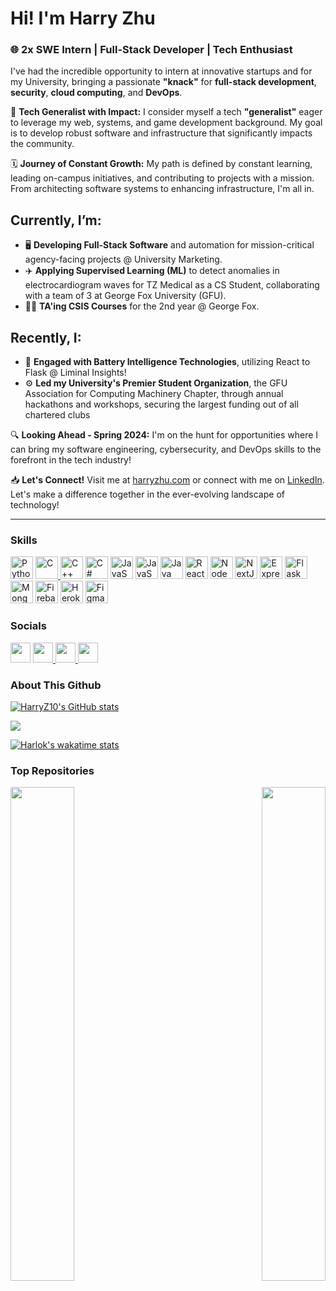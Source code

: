 # Hi! I'm Harry Zhu

### 🌐 2x SWE Intern | Full-Stack Developer | Tech Enthusiast

I've had the incredible opportunity to intern at innovative startups and for my University, bringing a passionate **"knack"** for **full-stack development**, **security**, **cloud computing**, and **DevOps**.

🌟 **Tech Generalist with Impact:** I consider myself a tech **"generalist"** eager to leverage my web, systems, and game development background. My goal is to develop robust software and infrastructure that significantly impacts the community.

🗓️ **Journey of Constant Growth:** My path is defined by constant learning, leading on-campus initiatives, and contributing to projects with a mission. From architecting software systems to enhancing infrastructure, I'm all in.

## Currently, I’m:

- 🖥️ **Developing Full-Stack Software** and automation for mission-critical agency-facing projects @ University Marketing.
- ✈️ **Applying Supervised Learning (ML)** to detect anomalies in electrocardiogram waves for TZ Medical as a CS Student, collaborating with a team of 3 at George Fox University (GFU).
- 👨‍💻 **TA'ing CSIS Courses** for the 2nd year @ George Fox.

## Recently, I:

- 💸 **Engaged with Battery Intelligence Technologies**, utilizing React to Flask @ Liminal Insights!
- ⚙️ **Led my University's Premier Student Organization**, the GFU Association for Computing Machinery Chapter, through annual hackathons and workshops, securing the largest funding out of all chartered clubs

🔍 **Looking Ahead - Spring 2024:** I'm on the hunt for opportunities where I can bring my software engineering, cybersecurity, and DevOps skills to the forefront in the tech industry!

📥 **Let's Connect!** Visit me at [harryzhu.com](http://harryzhu.com) or connect with me on [LinkedIn](https://www.linkedin.com/in/harryjzhu).
Let's make a difference together in the ever-evolving landscape of technology!

---

### Skills

<p align="left">
<a href="https://www.python.org/" target="_blank" rel="noreferrer"><img src="https://raw.githubusercontent.com/danielcranney/readme-generator/main/public/icons/skills/python-colored.svg" width="36" height="36" alt="Python" /></a>
<a href="https://docs.microsoft.com/en-us/cpp/?view=msvc-170" target="_blank" rel="noreferrer"><img src="https://raw.githubusercontent.com/danielcranney/readme-generator/main/public/icons/skills/c-colored.svg" width="36" height="36" alt="C" />
<a href="https://docs.microsoft.com/en-us/cpp/?view=msvc-170" target="_blank" rel="noreferrer"><img src="https://raw.githubusercontent.com/danielcranney/readme-generator/main/public/icons/skills/cplusplus-colored.svg" width="36" height="36" alt="C++" /></a>
<a href="https://docs.microsoft.com/en-us/dotnet/csharp/" target="_blank" rel="noreferrer"><img src="https://raw.githubusercontent.com/danielcranney/readme-generator/main/public/icons/skills/csharp-colored.svg" width="36" height="36" alt="C#" /></a>
<a href="https://developer.mozilla.org/en-US/docs/Web/JavaScript" target="_blank" rel="noreferrer"><img src="https://raw.githubusercontent.com/danielcranney/readme-generator/main/public/icons/skills/javascript-colored.svg" width="36" height="36" alt="JavaScript" /></a>
<a href="https://www.typescriptlang.org/" target="_blank" rel="noreferrer"><img src="https://raw.githubusercontent.com/danielcranney/readme-generator/main/public/icons/skills/typescript-colored.svg" width="36" height="36" alt="JavaScript" /></a>
<a href="https://www.oracle.com/java/" target="_blank" rel="noreferrer"><img src="https://raw.githubusercontent.com/danielcranney/readme-generator/main/public/icons/skills/java-colored.svg" width="36" height="36" alt="Java" /></a>
<a href="https://reactjs.org/" target="_blank" rel="noreferrer"><img src="https://raw.githubusercontent.com/danielcranney/readme-generator/main/public/icons/skills/react-colored.svg" width="36" height="36" alt="React" /></a>
<a href="https://nodejs.org/en/" target="_blank" rel="noreferrer"><img src="https://raw.githubusercontent.com/danielcranney/readme-generator/main/public/icons/skills/nodejs-colored.svg" width="36" height="36" alt="NodeJS" /></a>
<a href="https://nextjs.org/docs" target="_blank" rel="noreferrer"><img src="https://raw.githubusercontent.com/danielcranney/readme-generator/main/public/icons/skills/nextjs-colored.svg" width="36" height="36" alt="NextJs" /></a>
<a href="https://expressjs.com/" target="_blank" rel="noreferrer"><img src="https://raw.githubusercontent.com/danielcranney/readme-generator/main/public/icons/skills/express-colored.svg" width="36" height="36" alt="Express" /></a>
<a href="https://flask.palletsprojects.com/en/2.0.x/" target="_blank" rel="noreferrer"><img src="https://raw.githubusercontent.com/danielcranney/readme-generator/main/public/icons/skills/flask-colored.svg" width="36" height="36" alt="Flask" /></a>
<a href="https://www.mongodb.com/" target="_blank" rel="noreferrer"><img src="https://raw.githubusercontent.com/danielcranney/readme-generator/main/public/icons/skills/mongodb-colored.svg" width="36" height="36" alt="MongoDB" /></a>
<a href="https://firebase.google.com/" target="_blank" rel="noreferrer"><img src="https://raw.githubusercontent.com/danielcranney/readme-generator/main/public/icons/skills/firebase-colored.svg" width="36" height="36" alt="Firebase" /></a>
<a href="https://www.heroku.com/" target="_blank" rel="noreferrer"><img src="https://raw.githubusercontent.com/danielcranney/readme-generator/main/public/icons/skills/heroku-colored.svg" width="36" height="36" alt="Heroku" /></a>
<a href="https://www.figma.com/" target="_blank" rel="noreferrer"><img src="https://raw.githubusercontent.com/danielcranney/readme-generator/main/public/icons/skills/figma-colored.svg" width="36" height="36" alt="Figma" /></a>
</p>
  
### Socials
<p align="left">
  <a href="https://www.facebook.com/harry.zhu.20" target="_blank" rel="noreferrer">
  <img src="https://raw.githubusercontent.com/danielcranney/readme-generator/main/public/icons/socials/facebook.svg" width="32" height="32" /></a> <a href="https://www.github.com/HarryZ10" target="_blank" rel="noreferrer">
  <img src="https://raw.githubusercontent.com/danielcranney/readme-generator/main/public/icons/socials/github.svg" width="32" height="32" />
</a>
  <a href="http://iam.harryjzhu.com" target="_blank" rel="noreferrer">
    <img src="https://raw.githubusercontent.com/simple-icons/simple-icons/4.14.0/icons/notion.svg" width="32" height="32" />
  </a>
  <a href="https://www.linkedin.com/in/harryjzhu" target="_blank" rel="noreferrer"><img src="https://raw.githubusercontent.com/danielcranney/readme-generator/main/public/icons/socials/linkedin.svg" width="32" height="32" />
    </a>
</p>

### About This Github

<a href="http://www.github.com/HarryZ10"><img src="https://github-readme-stats.vercel.app/api?username=HarryZ10&show_icons=true&hide=&count_private=true&title_color=0891b2&text_color=ffffff&icon_color=ef4444&bg_color=1c1917&hide_border=true&show_icons=true" alt="HarryZ10's GitHub stats" /></a>

<a href="http://www.github.com/HarryZ10"><img src="https://github-readme-streak-stats.herokuapp.com/?user=HarryZ10&stroke=ffffff&background=1c1917&ring=0891b2&fire=0891b2&currStreakNum=ffffff&currStreakLabel=0891b2&sideNums=ffffff&sideLabels=ffffff&dates=ffffff&hide_border=true" /></a>

[![Harlok's wakatime stats](https://github-readme-stats.vercel.app/api/wakatime?username=harryjzhu&hide=actionscript,ini,git%20config,bnf,tsql,xml,yaml,gdscript3,toml,mysql,markdown,text,actionscript%203,fortranfixed,gap,other,csv,c%23,assembly,json,scss,css,ezhil)](https://github-readme-stats.vercel.app/api/wakatime?username=harryjzhu&hide=actionscript,ini,git%20config,bnf,tsql,xml,ezhil,yaml,mysql,gdscript3,toml,markdown,text,actionscript%203,fortranfixed,gap,c%23,assembly,json,other,scss,csv,css)

<!--START_SECTION:waka-->
<!--END_SECTION:waka-->

### Top Repositories
<div width="100%" align="center">
  <a href="https://github.com/HarryZ10/pickabox.space" align="left">
    <img align="left" width="45%" src="https://github-readme-stats.vercel.app/api/pin/?username=HarryZ10&repo=pickabox.space&title_color=0891b2&text_color=ffffff&icon_color=ef4444&bg_color=1c1917&hide_border=true&locale=en"/>
  </a>
  <a href="https://github.com/HarryZ10/foxacmw.com" align="right">
    <img align="right" width="45%" src="https://github-readme-stats.vercel.app/api/pin/?username=HarryZ10&repo=foxacmw.com&title_color=0891b2&text_color=ffffff&icon_color=ef4444&bg_color=1c1917&hide_border=true&locale=en" />
  </a>
</div>
